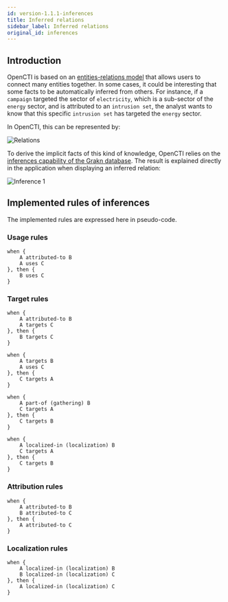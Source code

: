 ```yaml
---
id: version-1.1.1-inferences
title: Inferred relations
sidebar_label: Inferred relations
original_id: inferences
---
```


## Introduction

OpenCTI is based on an [entities-relations model](../usage/model) that allows users to connect many entities together. In some cases, it could be interesting that some facts to be automatically inferred from others. For instance, if a `campaign` targeted the sector of `electricity`, which is a sub-sector of the `energy` sector, and is attributed to an `intrusion set`, the analyst wants to know that this specific `intrusion set` has targeted the `energy` sector.

In OpenCTI, this can be represented by:

![Relations](assets/reference/relations.png "Relations")

To derive the implicit facts of this kind of knowledge, OpenCTI relies on the [inferences capability of the Grakn database](https://dev.grakn.ai/docs/schema/rules). The result is explained directly in the application when displaying an inferred relation:

![Inference 1](assets/reference/inference1.png "Inference 1")

## Implemented rules of inferences

The implemented rules are expressed here in pseudo-code.

### Usage rules

<pre><code>when {
	A attributed-to B
	A uses C
}, then {
	B uses C
}
</code></pre>

### Target rules

<pre><code>when {
	A attributed-to B
	A targets C
}, then {
	B targets C
}
</code></pre>

<pre><code>when {
	A targets B
	A uses C
}, then {
	C targets A
}
</code></pre>

<pre><code>when {
	A part-of (gathering) B
	C targets A
}, then {
	C targets B
}
</code></pre>

<pre><code>when {
	A localized-in (localization) B
	C targets A
}, then {
	C targets B
}
</code></pre>

### Attribution rules

<pre><code>when {
	A attributed-to B
	B attributed-to C
}, then {
	A attributed-to C
}
</code></pre>

### Localization rules

<pre><code>when {
	A localized-in (localization) B
	B localized-in (localization) C
}, then {
	A localized-in (localization) C
}
</code></pre>